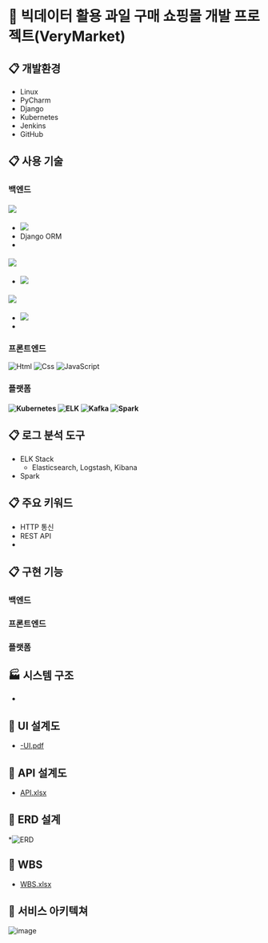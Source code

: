 # 🍓 빅데이터 활용 과일 구매 쇼핑몰 개발 프로젝트(VeryMarket) 

## :clipboard: 개발환경
* Linux
* PyCharm
* Django
* Kubernetes
* Jenkins
* GitHub

## :clipboard: 사용 기술
### 백엔드
#### <img src="https://img.shields.io/badge/Django-00C853?style=flat-square&logo=Django&logoColor=white"/>
* <img src="https://img.shields.io/badge/Python-673AB7?style=flat-square&logo=Python&logoColor=white"/>
* Django ORM
* 

#### <img src="https://img.shields.io/badge/DB-212121?style=flat-square&logo=Database&logoColor=white"/>
* <img src="https://img.shields.io/badge/MySQL-29B6F6?style=flat-square&logo=Mysql&logoColor=white"/>

#### <img src="https://img.shields.io/badge/AWS-FFEE58?style=flat-square&logo=Amazon AWS&logoColor=white"/>
* <img src="https://img.shields.io/badge/EC2-FFEE58?style=flat-square&logo=EC2&logoColor=white"/>
* 

### 프론트엔드
<img alt="Html" src ="https://img.shields.io/badge/HTML-E34F26.svg?&style=for-the-badge&logo=HTML5&logoColor=white"/> <img alt="Css" src ="https://img.shields.io/badge/CSS-1572B6.svg?&style=for-the-badge&logo=CSS3&logoColor=white"/> <img alt="JavaScript" src ="https://img.shields.io/badge/JavaScriipt-F7DF1E.svg?&style=for-the-badge&logo=JavaScript&logoColor=black"/>

### 플랫폼
#### <img alt="Kubernetes" src ="https://img.shields.io/badge/Kubernetes-42A5F5?&style=for-the-badge&logo=Kubernetes&logoColor=white"/> <img alt="ELK" src ="https://img.shields.io/badge/ELK STACK-FFD54F?&style=for-the-badge&logo=Elastic Stack&logoColor=white"/> <img alt="Kafka" src ="https://img.shields.io/badge/Kafka-424242?&style=for-the-badge&logo=Apache Kafka&logoColor=white"/> <img alt="Spark" src ="https://img.shields.io/badge/Spark-F44336?&style=for-the-badge&logo=Apache Spark&logoColor=white"/>

## :clipboard: 로그 분석 도구
* ELK Stack
  * Elasticsearch, Logstash, Kibana
* Spark

## :clipboard: 주요 키워드
* HTTP 통신
* REST API
* 

## :clipboard: 구현 기능
### 백엔드

### 프론트엔드

### 플랫폼

## :factory: 시스템 구조
* 

## :link: UI 설계도
* [-UI.pdf](https://docs.google.com/viewer?url=https://github.com/Hongin-Lim/Bigdata_Project/blob/main/files/-UI.pdf?raw=True)

## :link: API 설계도
* [API.xlsx](https://docs.google.com/viewer?url=https://github.com/Hongin-Lim/Bigdata_Project/blob/main/files/API.xlsx?raw=True)

## :link: ERD 설계
*![ERD](https://user-images.githubusercontent.com/97941148/166879977-4f215cd5-3dc9-4b57-a97f-1969e5937569.png)

## :link: WBS
* [WBS.xlsx](https://docs.google.com/viewer?url=https://github.com/Hongin-Lim/Bigdata_Project/blob/main/files/WBS(0603).xlsx?raw=True)

## :link: 서비스 아키텍쳐
![image](https://user-images.githubusercontent.com/97823665/170420473-9a7d6da6-850e-448a-ba62-b64256680777.png)

